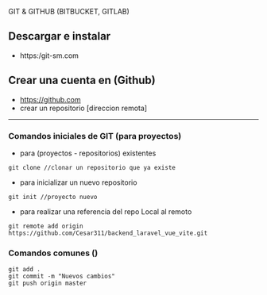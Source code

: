 GIT & GITHUB (BITBUCKET, GITLAB)

## Descargar e instalar
- https:/git-sm.com

## Crear una cuenta en (Github)
- https://github.com
- crear un repositorio [direccion remota]
---

### Comandos iniciales de GIT (para proyectos)
- para (proyectos - repositorios) existentes
```
git clone //clonar un repositorio que ya existe
```
- para inicializar un nuevo repositorio

```
git init //proyecto nuevo
```
- para realizar una referencia del repo Local al remoto 
```
git remote add origin https://github.com/Cesar311/backend_laravel_vue_vite.git
```

### Comandos comunes ()
```
git add .
git commit -m "Nuevos cambios"
git push origin master
```
